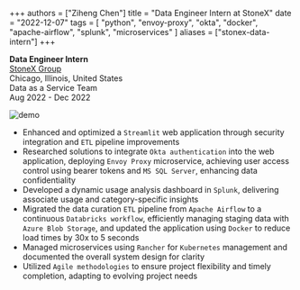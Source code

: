 +++
authors = ["Ziheng Chen"]
title = "Data Engineer Intern at StoneX"
date = "2022-12-07"
tags = [
    "python", "envoy-proxy", "okta", 
    "docker", "apache-airflow",
    "splunk", "microservices"
]
aliases = ["stonex-data-intern"]
+++
 
**Data Engineer Intern**   
[StoneX Group](https://www.stonex.com/)  
Chicago, Illinois, United States  
Data as a Service Team  
Aug 2022 - Dec 2022   

![demo](/images/experience/auth.png#center)  
- Enhanced and optimized a `Streamlit` web application through security integration and `ETL` pipeline improvements
- Researched solutions to integrate `Okta authentication` into the web application, deploying `Envoy Proxy` microservice, achieving user access control using bearer tokens and `MS SQL Server`, enhancing data confidentiality
- Developed a dynamic usage analysis dashboard in `Splunk`, delivering associate usage and category-specific insights
- Migrated the data curation `ETL` pipeline from `Apache Airflow` to a continuous `Databricks workflow`, efficiently managing staging data with `Azure Blob Storage`, and updated the application using `Docker` to reduce load times by 30x to 5 seconds
- Managed microservices using `Rancher` for `Kubernetes` management and documented the overall system design for clarity
- Utilized `Agile methodologies` to ensure project flexibility and timely completion, adapting to evolving project needs


